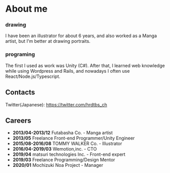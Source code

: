 # About me

### drawing

I have been an illustrator for about 6 years, and also worked as a Manga artist, but I'm better at drawing portraits. 

### programing

The first I used as work was Unity (C#). After that, I learned web knowledge while using Wordpress and Rails, and nowadays I often use React/Node.js/Typescript.

## Contacts

Twitter(Japanese): <a href="https://twitter.com/intent/user?user_id=4284612793">https://twitter.com/hrdtbs_ch</a>

## Careers

- **2013/04-2013/12** Futabasha Co. - Manga artist 
- **2013/05** Freelance Front-end Programmer/Unity Engineer
- **2015/08-2016/08** TOMMY WALKER Co. - Illustrator
- **2016/04-2019/03** Wemotion,inc. - CTO
- **2019/04** matsuri technologies Inc. - Front-end expert
- **2019/03** Freelance Programming/Design Mentor
- **2020/01** Mochizuki Noa Project - Manager
